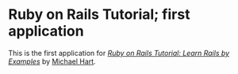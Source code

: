 # Ruby on Rails Tutorial; first application

This is the first application for
[*Ruby on Rails Tutorial: Learn Rails by Examples*](http://railstutorial.org/)
by [Michael Hart](http://michaelhartl.com/).
